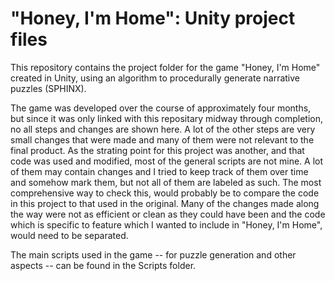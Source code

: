 # "Honey, I'm Home": Unity project files
 
This repository contains the project folder for the game "Honey, I'm Home" created in Unity, using an algorithm to procedurally generate narrative puzzles (SPHINX). 

The game was developed over the course of approximately four months, but since it was only linked with this repositary midway through completion, no all steps and changes are shown here. A lot of the other steps are very small changes that were made and many of them were not relevant to the final product. As the strating point for this project was another, and that code was used and modified, most of the general scripts are not mine. A lot of them may contain changes and I tried to keep track of them over time and somehow mark them, but not all of them are labeled as such. The most comprehensive way to check this, would probably be to compare the code in this project to that used in the original. 
Many of the changes made along the way were not as efficient or clean as they could have been and the code which is specific to feature which I wanted to include in "Honey, I'm Home", would need to be separated. 

The main scripts used in the game -- for puzzle generation and other aspects -- can be found in the Scripts folder. 

